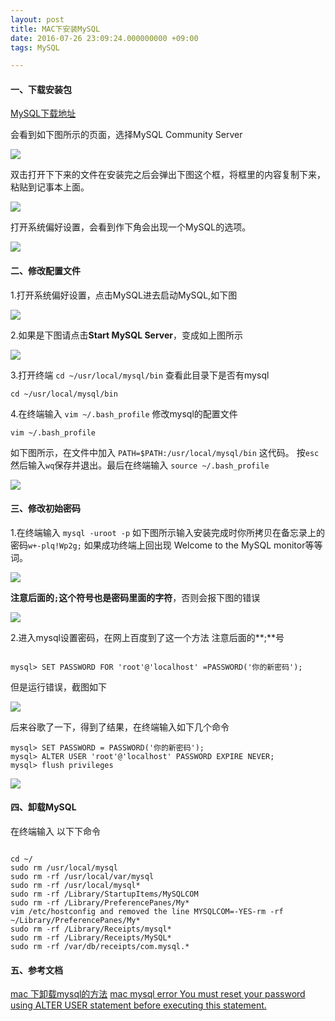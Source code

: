```yaml
---
layout: post
title: MAC下安装MySQL
date: 2016-07-26 23:09:24.000000000 +09:00
tags: MySQL

---
```



#### 一、下载安装包 


[MySQL下载地址](http://dev.mysql.com/downloads/)

会看到如下图所示的页面，选择MySQL Community Server 

![](http://images-10054370.cos.myqcloud.com/MYSQL/mysql%E4%B8%8B%E8%BD%BD%E6%88%AA%E5%9B%BE.png)



双击打开下下来的文件在安装完之后会弹出下图这个框，将框里的内容复制下来，粘贴到记事本上面。

![](http://images-10054370.cos.myqcloud.com/MYSQL/%E5%88%9D%E5%A7%8B%E5%AF%86%E7%A0%81.png)



打开系统偏好设置，会看到作下角会出现一个MySQL的选项。

![](http://images-10054370.cos.myqcloud.com/MYSQL/mysql%E5%AE%89%E8%A3%85%E5%AE%8C%E6%88%90%E5%8F%AF%E4%BB%A5%E5%9C%A8%E5%81%8F%E5%A5%BD%E8%AE%BE%E7%BD%AE%E9%87%8C%E7%9C%8B%E5%88%B0.png)


#### 二、修改配置文件


1.打开系统偏好设置，点击MySQL进去启动MySQL,如下图

![](http://images-10054370.cos.myqcloud.com/MYSQL/%E5%81%9C%E6%AD%A2mysql.png)





2.如果是下图请点击**Start MySQL Server**，变成如上图所示

![](http://images-10054370.cos.myqcloud.com/MYSQL/%E5%90%AF%E5%8A%A8mysql.png)





3.打开终端 `cd ~/usr/local/mysql/bin` 查看此目录下是否有mysql

~~~
cd ~/usr/local/mysql/bin 
~~~



4.在终端输入 `vim ~/.bash_profile` 修改mysql的配置文件

~~~
vim ~/.bash_profile
~~~



如下图所示，在文件中加入 `PATH=$PATH:/usr/local/mysql/bin` 这代码。
按`esc`然后输入`wq`保存并退出。最后在终端输入 `source ~/.bash_profile`

![](http://images-10054370.cos.myqcloud.com/MYSQL/%E4%BF%AE%E6%94%B9mysql%E9%85%8D%E7%BD%AE%E6%96%87%E4%BB%B6.png)




#### 三、修改初始密码


1.在终端输入 `mysql -uroot -p` 如下图所示输入安装完成时你所拷贝在备忘录上的密码`w+-plq!Wp2g;` 如果成功终端上回出现 Welcome to the MySQL monitor等等词。

![](http://images-10054370.cos.myqcloud.com/MYSQL/%E8%BF%9B%E5%85%A5mysql%E7%9A%84bin%E7%9B%AE%E5%BD%95.png)

**注意后面的`;`这个符号也是密码里面的字符**，否则会报下图的错误

![](http://images-10054370.cos.myqcloud.com/MYSQL/%E8%BF%9B%E5%85%A5mysql%E5%AF%86%E7%A0%81%E8%BE%93%E5%85%A5%E9%94%99%E8%AF%AF.png)



2.进入mysql设置密码，在网上百度到了这一个方法 注意后面的**;**号

~~~

mysql> SET PASSWORD FOR 'root'@'localhost' =PASSWORD('你的新密码');

~~~

但是运行错误，截图如下

![](http://images-10054370.cos.myqcloud.com/MYSQL/%E8%AE%BE%E7%BD%AE%E5%AF%86%E7%A0%811820Error.png)

后来谷歌了一下，得到了结果，在终端输入如下几个命令

~~~
mysql> SET PASSWORD = PASSWORD('你的新密码');
mysql> ALTER USER 'root'@'localhost' PASSWORD EXPIRE NEVER;
mysql> flush privileges
~~~

![](http://images-10054370.cos.myqcloud.com/MYSQL/%E6%88%90%E5%8A%9F%E6%88%AA%E5%9B%BE.png)




#### 四、卸载MySQL

在终端输入 以下下命令

~~~

cd ~/
sudo rm /usr/local/mysql
sudo rm -rf /usr/local/var/mysql
sudo rm -rf /usr/local/mysql*
sudo rm -rf /Library/StartupItems/MySQLCOM
sudo rm -rf /Library/PreferencePanes/My*
vim /etc/hostconfig and removed the line MYSQLCOM=-YES-rm -rf ~/Library/PreferencePanes/My*
sudo rm -rf /Library/Receipts/mysql*
sudo rm -rf /Library/Receipts/MySQL*
sudo rm -rf /var/db/receipts/com.mysql.*

~~~


#### 五、参考文档

[mac 下卸载mysql的方法](http://www.cnblogs.com/yjmyzz/p/4558389.html)
[mac mysql error You must reset your password using ALTER USER statement before executing this statement.](http://www.bubuko.com/infodetail-1231425.html)
